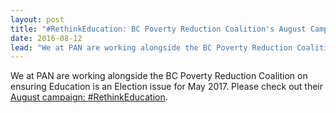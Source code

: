 ```yaml
---
layout: post
title: "#RethinkEducation: BC Poverty Reduction Coalition's August Campaign"
date: 2016-08-12
lead: "We at PAN are working alongside the BC Poverty Reduction Coalition on ensuring Education is an Election issue for May 2017."
---
```


We at PAN are working alongside the BC Poverty Reduction Coalition on ensuring Education is an Election issue for May 2017. Please check out their [August campaign: #RethinkEducation](http://bcpovertyreduction.ca/rethinkeducation/).